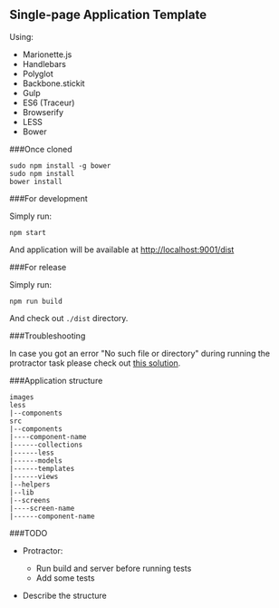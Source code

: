 Single-page Application Template
--------------------------------

Using:

 - Marionette.js
 - Handlebars
 - Polyglot
 - Backbone.stickit
 - Gulp
 - ES6 (Traceur)
 - Browserify
 - LESS
 - Bower


###Once cloned

    sudo npm install -g bower
    sudo npm install
    bower install


###For development

Simply run:

    npm start

And application will be available at [http://localhost:9001/dist](http://localhost:9001/dist)


###For release

Simply run:

    npm run build

And check out `./dist` directory.


###Troubleshooting

In case you got an error "No such file or directory" during running the protractor task please
check out [this solution](https://github.com/joyent/node/issues/3911#issuecomment-8956154).


###Application structure

    images
    less
    |--components
    src
    |--components
    |----component-name
    |------collections
    |------less
    |------models
    |------templates
    |------views
    |--helpers
    |--lib
    |--screens
    |----screen-name
    |------component-name


###TODO

 - Protractor:
    - Run build and server before running tests
    - Add some tests

 - Describe the structure
